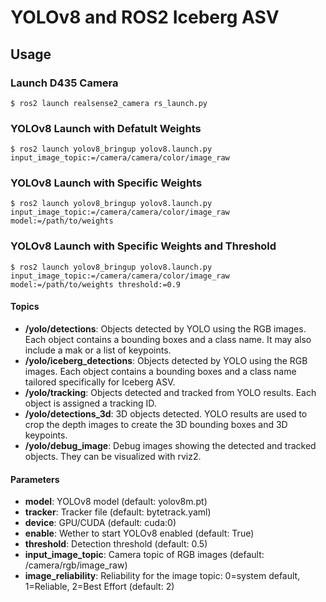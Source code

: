 # YOLOv8 and ROS2 Iceberg ASV

## Usage
### Launch D435 Camera

```shell
$ ros2 launch realsense2_camera rs_launch.py
```
### YOLOv8 Launch with Defatult Weights

```shell
$ ros2 launch yolov8_bringup yolov8.launch.py input_image_topic:=/camera/camera/color/image_raw
```

### YOLOv8 Launch with Specific Weights

```shell
$ ros2 launch yolov8_bringup yolov8.launch.py input_image_topic:=/camera/camera/color/image_raw model:=/path/to/weights
```

### YOLOv8 Launch with Specific Weights and Threshold

```shell
$ ros2 launch yolov8_bringup yolov8.launch.py input_image_topic:=/camera/camera/color/image_raw model:=/path/to/weights threshold:=0.9
```

#### Topics
- **/yolo/detections**: Objects detected by YOLO using the RGB images. Each object contains a bounding boxes and a class name. It may also include a mak or a list of keypoints.
- **/yolo/iceberg_detections**: Objects detected by YOLO using the RGB images. Each object contains a bounding boxes and a class name tailored specifically for Iceberg ASV.
- **/yolo/tracking**: Objects detected and tracked from YOLO results. Each object is assigned a tracking ID.
- **/yolo/detections_3d**: 3D objects detected. YOLO results are used to crop the depth images to create the 3D bounding boxes and 3D keypoints.
- **/yolo/debug_image**: Debug images showing the detected and tracked objects. They can be visualized with rviz2.


#### Parameters
- **model**: YOLOv8 model (default: yolov8m.pt)
- **tracker**: Tracker file (default: bytetrack.yaml)
- **device**: GPU/CUDA (default: cuda:0)
- **enable**: Wether to start YOLOv8 enabled (default: True)
- **threshold**: Detection threshold (default: 0.5)
- **input_image_topic**: Camera topic of RGB images (default: /camera/rgb/image_raw)
- **image_reliability**: Reliability for the image topic: 0=system default, 1=Reliable, 2=Best Effort (default: 2)

